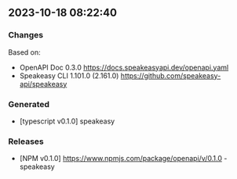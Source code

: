 

## 2023-10-18 08:22:40
### Changes
Based on:
- OpenAPI Doc 0.3.0 https://docs.speakeasyapi.dev/openapi.yaml
- Speakeasy CLI 1.101.0 (2.161.0) https://github.com/speakeasy-api/speakeasy
### Generated
- [typescript v0.1.0] speakeasy
### Releases
- [NPM v0.1.0] https://www.npmjs.com/package/openapi/v/0.1.0 - speakeasy